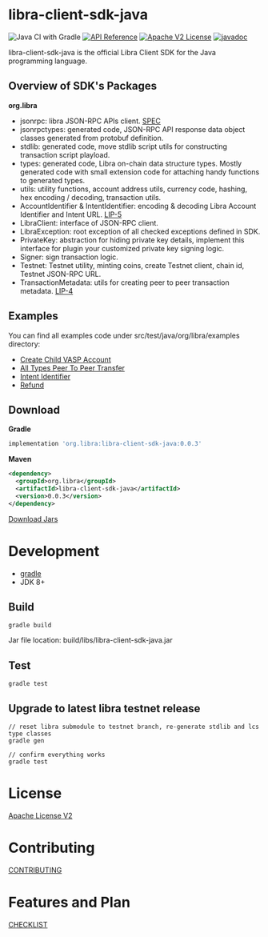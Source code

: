# libra-client-sdk-java

![Java CI with Gradle](https://github.com/libra/libra-client-sdk-java/workflows/Java%20CI%20with%20Gradle/badge.svg) [![API Reference](https://img.shields.io/badge/api-reference-blue.svg)](https://github.com/libra/libra/blob/master/json-rpc/json-rpc-spec.md) [![Apache V2 License](https://img.shields.io/badge/license-Apache%20V2-blue.svg)](../master/LICENSE) [![javadoc](https://javadoc.io/badge2/org.libra/libra-client-sdk-java/javadoc.svg)](https://javadoc.io/doc/org.libra/libra-client-sdk-java)

libra-client-sdk-java is the official Libra Client SDK for the Java programming language.

## Overview of SDK's Packages

**org.libra**

- jsonrpc: libra JSON-RPC APIs client. [SPEC](https://github.com/libra/libra/blob/master/json-rpc/json-rpc-spec.md)
- jsonrpctypes: generated code, JSON-RPC API response data object classes generated from protobuf definition.
- stdlib: generated code, move stdlib script utils for constructing transaction script playload.
- types: generated code, Libra on-chain data structure types. Mostly generated code with small extension code for attaching handy functions to generated types.
- utils: utility functions, account address utils, currency code, hashing, hex encoding / decoding, transaction utils.
- AccountIdentifier & IntentIdentifier: encoding & decoding Libra Account Identifier and Intent URL. [LIP-5](https://github.com/libra/lip/blob/master/lips/lip-5.md)
- LibraClient: interface of JSON-RPC client.
- LibraException: root exception of all checked exceptions defined in SDK.
- PrivateKey: abstraction for hiding private key details, implement this interface for plugin your customized private key signing logic.
- Signer: sign transaction logic.
- Testnet: Testnet utility, minting coins, create Testnet client, chain id, Testnet JSON-RPC URL.
- TransactionMetadata: utils for creating peer to peer transaction metadata. [LIP-4](https://github.com/libra/lip/blob/master/lips/lip-4.md)

## Examples

You can find all examples code under src/test/java/org/libra/examples directory:

* [Create Child VASP Account](../master/src/test/java/org/libra/examples/CreateChildVASP.java)
* [All Types Peer To Peer Transfer](../master/src/test/java/org/libra/examples/PeerToPeerTransfer.java)
* [Intent Identifier](../master/src/test/java/org/libra/examples/IntentId.java)
* [Refund](../master/src/test/java/org/libra/examples/Refund.java)

## Download

**Gradle**

```gradle
implementation 'org.libra:libra-client-sdk-java:0.0.3'
```

**Maven**

```xml
<dependency>
  <groupId>org.libra</groupId>
  <artifactId>libra-client-sdk-java</artifactId>
  <version>0.0.3</version>
</dependency>
```
[Download Jars](https://search.maven.org/search?q=a:libra-client-sdk-java)

# Development

* [gradle](https://gradle.org/install/)
* JDK 8+

## Build

```
gradle build
```

Jar file location: build/libs/libra-client-sdk-java.jar

## Test

```
gradle test
```

## Upgrade to latest libra testnet release

```
// reset libra submodule to testnet branch, re-generate stdlib and lcs type classes
gradle gen

// confirm everything works
gradle test
```


# License

[Apache License V2](../blob/LICENSE)

# Contributing

[CONTRIBUTING](../blob/CONTRIBUTING.md)

# Features and Plan

[CHECKLIST](../blob/CHECKLIST.md)
